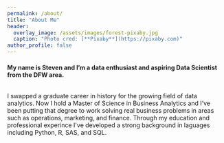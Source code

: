 ```yaml
---
permalink: /about/
title: "About Me"
header:
  overlay_image: /assets/images/forest-pixaby.jpg
  caption: "Photo cred: [**Pixaby**](https://pixaby.com)"
author_profile: false  
---
```


#### My name is Steven and I’m a data enthusiast and aspiring Data Scientist from the DFW area.  

<figure>
<img src="{{ site.url }}{{ site.baseurl }}/assets/images/Linkedin_SAS.jpg" alt="">
</figure>

I swapped a graduate career in history for the growing field of data analytics. Now I hold a Master of Science in Business Analytics and I’ve been putting that degree to work solving real business problems in areas such as operations, marketing, and finance. Through my education and professional experince I've developed a strong background in laguages including Python, R, SAS, and SQL.  

